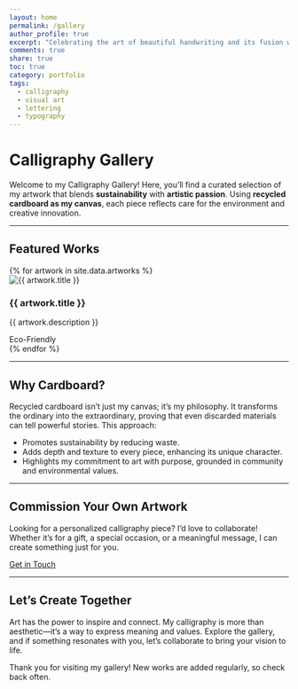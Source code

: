 ```yaml
---  
layout: home
permalink: /gallery
author_profile: true
excerpt: "Celebrating the art of beautiful handwriting and its fusion with personal expression."  
comments: true  
share: true  
toc: true  
category: portfolio  
tags:  
  - calligraphy  
  - visual art  
  - lettering  
  - typography  
---
```


<link rel="stylesheet" href="/assets/css/gallery.css">

# Calligraphy Gallery

Welcome to my Calligraphy Gallery! Here, you’ll find a curated selection of my artwork that blends **sustainability** with **artistic passion**. Using **recycled cardboard as my canvas**, each piece reflects care for the environment and creative innovation.

---

## Featured Works

<div class="artwork-gallery">
  {% for artwork in site.data.artworks %}
  <div class="artwork-item">
    <img src="{{ artwork.image }}" alt="{{ artwork.title }}" class="artwork-image">
    <div class="artwork-details">
      <h3>{{ artwork.title }}</h3>
      <p>{{ artwork.description }}</p>
      <span class="sustainability-badge">Eco-Friendly</span>
    </div>
  </div>
  {% endfor %}
</div>

---

## Why Cardboard?

Recycled cardboard isn’t just my canvas; it’s my philosophy. It transforms the ordinary into the extraordinary, proving that even discarded materials can tell powerful stories. This approach:

- Promotes sustainability by reducing waste.
- Adds depth and texture to every piece, enhancing its unique character.
- Highlights my commitment to art with purpose, grounded in community and environmental values.

---

## Commission Your Own Artwork

Looking for a personalized calligraphy piece? I’d love to collaborate! Whether it’s for a gift, a special occasion, or a meaningful message, I can create something just for you.

<div class="cta">
  <a href="/contact/" class="cta-button">Get in Touch</a>
</div>

---

## Let’s Create Together

Art has the power to inspire and connect. My calligraphy is more than aesthetic—it’s a way to express meaning and values. Explore the gallery, and if something resonates with you, let’s collaborate to bring your vision to life.

Thank you for visiting my gallery! New works are added regularly, so check back often.
